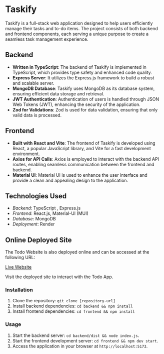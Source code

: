 # Taskify

Taskify is a full-stack web application designed to help users efficiently manage their tasks and to-do items. The project consists of both backend and frontend components, each serving a unique purpose to create a seamless task management experience.

## Backend

- **Written in TypeScript**: The backend of Taskify is implemented in TypeScript, which provides type safety and enhanced code quality.
- **Express Server**: It utilizes the Express.js framework to build a robust and scalable server.
- **MongoDB Database**: Taskify uses MongoDB as its database system, ensuring efficient data storage and retrieval.
- **JWT Authentication**: Authentication of users is handled through JSON Web Tokens (JWT), enhancing the security of the application.
- **Zod for Validations**: Zod is used for data validation, ensuring that only valid data is processed.

## Frontend

- **Built with React and Vite**: The frontend of Taskify is developed using React, a popular JavaScript library, and Vite for a fast development environment.
- **Axios for API Calls**: Axios is employed to interact with the backend API routes, enabling seamless communication between the frontend and backend.
- **Material UI**: Material UI is used to enhance the user interface and provide a clean and appealing design to the application.

## Technologies Used

- *Backend*: TypeScript , Express.js
- *Frontend*: React.js, Material-UI (MUI)
- *Database*: MongoDB
- *Deployment*: Render

## Online Deployed Site

The Todo Website is also deployed online and can be accessed at the following URL:

[Live Website](https://taskify-delta-nine.vercel.app/)

Visit the deployed site to interact with the Todo App.

### Installation

1. Clone the repository: `git clone [repository-url]`
2. Install backend dependencies: `cd backend && npm install`
3. Install frontend dependencies: `cd frontend && npm install`

### Usage

1. Start the backend server: `cd backend/dist && node index.js`.
2. Start the frontend development server: `cd frontend && npm dev start`.
3. Access the application in your browser at `http://localhost:5173`.
